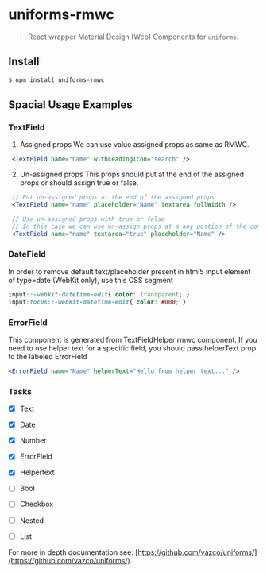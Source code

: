 # uniforms-rmwc

> React wrapper Material Design (Web) Components for `uniforms`.

## Install

```sh
$ npm install uniforms-rmwc 
```
## Spacial Usage Examples

### TextField

 1. Assigned props
We can use value assigned props as same as RMWC.
```jsx
 <TextField name="name" withLeadingIcon="search" />
```
2. Un-assigned props
This props should put at the end of the assigned props or should assign true or false.
```jsx
 // Put un-assigned props at the end of the assigned props
 <TextField name="name" placeholder="Name" textarea fullWidth />

 // Use un-assigned props with true or false
 // In this case we can use un-assign props at a any postion of the component
 <TextField name="name" textarea="true" placeholder="Name" />
```
### DateField
In order to remove default text/placeholder present in html5 input element of type=date (WebKit only), use this CSS segment
```css
input::-webkit-datetime-edit{ color: transparent; }
input:focus::-webkit-datetime-edit{ color: #000; }
```
### ErrorField
This component is generated from TextFieldHelper rmwc component. If you need to use helper text for a specific field, you should pass helperText prop to the labeled ErrorField
```jsx
<ErrorField name="Name" helperText="Hello from helper text..." />
```
### Tasks
 - [x] Text
 - [x] Date
 - [x] Number
 - [x] ErrorField
 - [x] Helpertext
 - [ ] Bool
 - [ ] Checkbox
 - [ ] Nested
 - [ ] List


For more in depth documentation see: [https://github.com/vazco/uniforms/](https://github.com/vazco/uniforms/).
